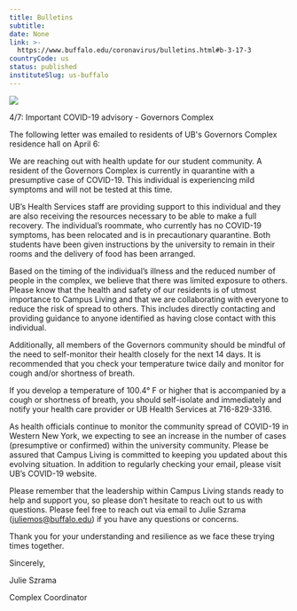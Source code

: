 ```yaml
---
title: Bulletins
subtitle: 
date: None
link: >-
  https://www.buffalo.edu/coronavirus/bulletins.html#b-3-17-3
countryCode: us
status: published
instituteSlug: us-buffalo
---
```

![](https://www.buffalo.edu/coronavirus/_jcr_content/social.img.512.auto.jpg/1583760505283.jpg)

4/7: Important COVID-19 advisory - Governors Complex

The following letter was emailed to residents of UB's Governors Complex residence hall on April 6:

We are reaching out with health update for our student community. A resident of the Governors Complex is currently in quarantine with a presumptive case of COVID-19. This individual is experiencing mild symptoms and will not be tested at this time.

UB’s Health Services staff are providing support to this individual and they are also receiving the resources necessary to be able to make a full recovery. The individual’s roommate, who currently has no COVID-19 symptoms, has been relocated and is in precautionary quarantine. Both students have been given instructions by the university to remain in their rooms and the delivery of food has been arranged.

Based on the timing of the individual’s illness and the reduced number of people in the complex, we believe that there was limited exposure to others. Please know that the health and safety of our residents is of utmost importance to Campus Living and that we are collaborating with everyone to reduce the risk of spread to others. This includes directly contacting and providing guidance to anyone identified as having close contact with this individual.

Additionally, all members of the Governors community should be mindful of the need to self-monitor their health closely for the next 14 days. It is recommended that you check your temperature twice daily and monitor for cough and/or shortness of breath.

If you develop a temperature of 100.4° F or higher that is accompanied by a cough or shortness of breath, you should self-isolate and immediately and notify your health care provider or UB Health Services at 716-829-3316.

As health officials continue to monitor the community spread of COVID-19 in Western New York, we expecting to see an increase in the number of cases (presumptive or confirmed) within the university community. Please be assured that Campus Living is committed to keeping you updated about this evolving situation. In addition to regularly checking your email, please visit UB’s COVID-19 website.

Please remember that the leadership within Campus Living stands ready to help and support you, so please don’t hesitate to reach out to us with questions. Please feel free to reach out via email to Julie Szrama (juliemos@buffalo.edu) if you have any questions or concerns.

Thank you for your understanding and resilience as we face these trying times together.

Sincerely,

Julie Szrama

Complex Coordinator